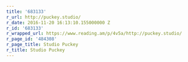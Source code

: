 ```yaml
---
title: '683133'
r_url: http://puckey.studio/
r_date: 2016-11-20 16:13:10.155000000 Z
r_id: '683133'
r_wrapped_url: https://www.reading.am/p/4v5a/http://puckey.studio/
r_page_id: '484308'
r_page_title: Studio Puckey
r_title: Studio Puckey
---
```


